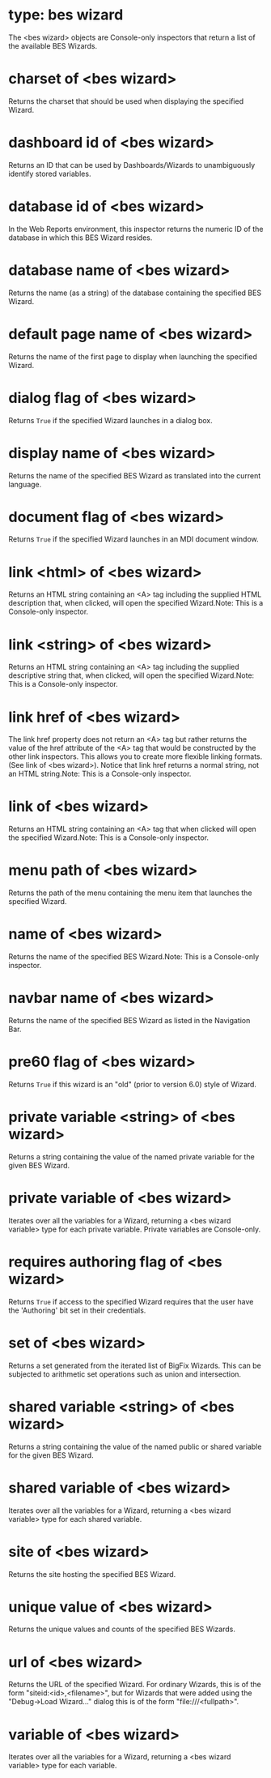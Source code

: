 # type: bes wizard

The &lt;bes wizard&gt; objects are Console-only inspectors that return a list of the available BES Wizards.

# charset of &lt;bes wizard&gt;

Returns the charset that should be used when displaying the specified Wizard.

# dashboard id of &lt;bes wizard&gt;

Returns an ID that can be used by Dashboards/Wizards to unambiguously identify stored variables.

# database id of &lt;bes wizard&gt;

In the Web Reports environment, this inspector returns the numeric ID of the database in which this BES Wizard resides.

# database name of &lt;bes wizard&gt;

Returns the name (as a string) of the database containing the specified BES Wizard.

# default page name of &lt;bes wizard&gt;

Returns the name of the first page to display when launching the specified Wizard.

# dialog flag of &lt;bes wizard&gt;

Returns `True` if the specified Wizard launches in a dialog box.

# display name of &lt;bes wizard&gt;

Returns the name of the specified BES Wizard as translated into the current language.

# document flag of &lt;bes wizard&gt;

Returns `True` if the specified Wizard launches in an MDI document window.

# link &lt;html&gt; of &lt;bes wizard&gt;

Returns an HTML string containing an &lt;A&gt; tag including the supplied HTML description that, when clicked, will open the specified Wizard.Note: This is a Console-only inspector.

# link &lt;string&gt; of &lt;bes wizard&gt;

Returns an HTML string containing an &lt;A&gt; tag including the supplied descriptive string that, when clicked, will open the specified Wizard.Note: This is a Console-only inspector.

# link href of &lt;bes wizard&gt;

The link href property does not return an &lt;A&gt; tag but rather returns the value of the href attribute of the &lt;A&gt; tag that would be constructed by the other link inspectors. This allows you to create more flexible linking formats. (See link of &lt;bes wizard&gt;). Notice that link href returns a normal string, not an HTML string.Note: This is a Console-only inspector.

# link of &lt;bes wizard&gt;

Returns an HTML string containing an &lt;A&gt; tag that when clicked will open the specified Wizard.Note: This is a Console-only inspector.

# menu path of &lt;bes wizard&gt;

Returns the path of the menu containing the menu item that launches the specified Wizard.

# name of &lt;bes wizard&gt;

Returns the name of the specified BES Wizard.Note: This is a Console-only inspector.

# navbar name of &lt;bes wizard&gt;

Returns the name of the specified BES Wizard as listed in the Navigation Bar.

# pre60 flag of &lt;bes wizard&gt;

Returns `True` if this wizard is an &quot;old&quot; (prior to version 6.0) style of Wizard.

# private variable &lt;string&gt; of &lt;bes wizard&gt;

Returns a string containing the value of the named private variable for the given BES Wizard.

# private variable of &lt;bes wizard&gt;

Iterates over all the variables for a Wizard, returning a &lt;bes wizard variable&gt; type for each private variable. Private variables are Console-only.

# requires authoring flag of &lt;bes wizard&gt;

Returns `True` if access to the specified Wizard requires that the user have the &#39;Authoring&#39; bit set in their credentials.

# set of &lt;bes wizard&gt;

Returns a set generated from the iterated list of BigFix Wizards. This can be subjected to arithmetic set operations such as union and intersection.

# shared variable &lt;string&gt; of &lt;bes wizard&gt;

Returns a string containing the value of the named public or shared variable for the given BES Wizard.

# shared variable of &lt;bes wizard&gt;

Iterates over all the variables for a Wizard, returning a &lt;bes wizard variable&gt; type for each shared variable.

# site of &lt;bes wizard&gt;

Returns the site hosting the specified BES Wizard.

# unique value of &lt;bes wizard&gt;

Returns the unique values and counts of the specified BES Wizards.

# url of &lt;bes wizard&gt;

Returns the URL of the specified Wizard. For ordinary Wizards, this is of the form &quot;siteid:&lt;id&gt;,&lt;filename&gt;&quot;, but for Wizards that were added using the &quot;Debug-&gt;Load Wizard...&quot; dialog this is of the form &quot;file:///&lt;fullpath&gt;&quot;.

# variable of &lt;bes wizard&gt;

Iterates over all the variables for a Wizard, returning a &lt;bes wizard variable&gt; type for each variable.
